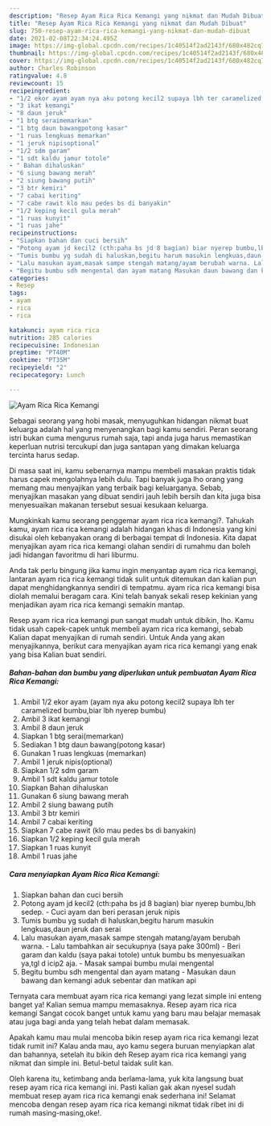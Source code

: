 ```yaml
---
description: "Resep Ayam Rica Rica Kemangi yang nikmat dan Mudah Dibuat"
title: "Resep Ayam Rica Rica Kemangi yang nikmat dan Mudah Dibuat"
slug: 750-resep-ayam-rica-rica-kemangi-yang-nikmat-dan-mudah-dibuat
date: 2021-02-08T22:34:24.495Z
image: https://img-global.cpcdn.com/recipes/1c40514f2ad2143f/680x482cq70/ayam-rica-rica-kemangi-foto-resep-utama.jpg
thumbnail: https://img-global.cpcdn.com/recipes/1c40514f2ad2143f/680x482cq70/ayam-rica-rica-kemangi-foto-resep-utama.jpg
cover: https://img-global.cpcdn.com/recipes/1c40514f2ad2143f/680x482cq70/ayam-rica-rica-kemangi-foto-resep-utama.jpg
author: Charles Robinson
ratingvalue: 4.8
reviewcount: 15
recipeingredient:
- "1/2 ekor ayam ayam nya aku potong kecil2 supaya lbh ter caramelized bumbubiar lbh nyerep bumbu"
- "3 ikat kemangi"
- "8 daun jeruk"
- "1 btg seraimemarkan"
- "1 btg daun bawangpotong kasar"
- "1 ruas lengkuas memarkan"
- "1 jeruk nipisoptional"
- "1/2 sdm garam"
- "1 sdt kaldu jamur totole"
- " Bahan dihaluskan"
- "6 siung bawang merah"
- "2 siung bawang putih"
- "3 btr kemiri"
- "7 cabai keriting"
- "7 cabe rawit klo mau pedes bs di banyakin"
- "1/2 keping kecil gula merah"
- "1 ruas kunyit"
- "1 ruas jahe"
recipeinstructions:
- "Siapkan bahan dan cuci bersih"
- "Potong ayam jd kecil2 (cth:paha bs jd 8 bagian) biar nyerep bumbu,lbh sedep. Cuci ayam dan beri perasan jeruk nipis"
- "Tumis bumbu yg sudah di haluskan,begitu harum masukin lengkuas,daun jeruk dan serai"
- "Lalu masukan ayam,masak sampe stengah matang/ayam berubah warna. Lalu tambahkan air secukupnya (saya pake 300ml) Beri garam dan kaldu (saya pakai totole) untuk bumbu bs menyesuaikan ya,tgl d icip2 aja. Masak sampai bumbu mulai mengental"
- "Begitu bumbu sdh mengental dan ayam matang Masukan daun bawang dan kemangi aduk sebentar dan matikan api"
categories:
- Resep
tags:
- ayam
- rica
- rica

katakunci: ayam rica rica 
nutrition: 285 calories
recipecuisine: Indonesian
preptime: "PT40M"
cooktime: "PT35M"
recipeyield: "2"
recipecategory: Lunch

---
```



![Ayam Rica Rica Kemangi](https://img-global.cpcdn.com/recipes/1c40514f2ad2143f/680x482cq70/ayam-rica-rica-kemangi-foto-resep-utama.jpg)

Sebagai seorang yang hobi masak, menyuguhkan hidangan nikmat buat keluarga adalah hal yang menyenangkan bagi kamu sendiri. Peran seorang istri bukan cuma mengurus rumah saja, tapi anda juga harus memastikan keperluan nutrisi tercukupi dan juga santapan yang dimakan keluarga tercinta harus sedap.

Di masa  saat ini, kamu sebenarnya mampu membeli masakan praktis tidak harus capek mengolahnya lebih dulu. Tapi banyak juga lho orang yang memang mau menyajikan yang terbaik bagi keluarganya. Sebab, menyajikan masakan yang dibuat sendiri jauh lebih bersih dan kita juga bisa menyesuaikan makanan tersebut sesuai kesukaan keluarga. 



Mungkinkah kamu seorang penggemar ayam rica rica kemangi?. Tahukah kamu, ayam rica rica kemangi adalah hidangan khas di Indonesia yang kini disukai oleh kebanyakan orang di berbagai tempat di Indonesia. Kita dapat menyajikan ayam rica rica kemangi olahan sendiri di rumahmu dan boleh jadi hidangan favoritmu di hari liburmu.

Anda tak perlu bingung jika kamu ingin menyantap ayam rica rica kemangi, lantaran ayam rica rica kemangi tidak sulit untuk ditemukan dan kalian pun dapat menghidangkannya sendiri di tempatmu. ayam rica rica kemangi bisa diolah memalui beragam cara. Kini telah banyak sekali resep kekinian yang menjadikan ayam rica rica kemangi semakin mantap.

Resep ayam rica rica kemangi pun sangat mudah untuk dibikin, lho. Kamu tidak usah capek-capek untuk membeli ayam rica rica kemangi, sebab Kalian dapat menyajikan di rumah sendiri. Untuk Anda yang akan menyajikannya, berikut cara menyajikan ayam rica rica kemangi yang enak yang bisa Kalian buat sendiri.

<!--inarticleads1-->

##### Bahan-bahan dan bumbu yang diperlukan untuk pembuatan Ayam Rica Rica Kemangi:

1. Ambil 1/2 ekor ayam (ayam nya aku potong kecil2 supaya lbh ter caramelized bumbu,biar lbh nyerep bumbu)
1. Ambil 3 ikat kemangi
1. Ambil 8 daun jeruk
1. Siapkan 1 btg serai(memarkan)
1. Sediakan 1 btg daun bawang(potong kasar)
1. Gunakan 1 ruas lengkuas (memarkan)
1. Ambil 1 jeruk nipis(optional)
1. Siapkan 1/2 sdm garam
1. Ambil 1 sdt kaldu jamur totole
1. Siapkan  Bahan dihaluskan
1. Gunakan 6 siung bawang merah
1. Ambil 2 siung bawang putih
1. Ambil 3 btr kemiri
1. Ambil 7 cabai keriting
1. Siapkan 7 cabe rawit (klo mau pedes bs di banyakin)
1. Siapkan 1/2 keping kecil gula merah
1. Siapkan 1 ruas kunyit
1. Ambil 1 ruas jahe




<!--inarticleads2-->

##### Cara menyiapkan Ayam Rica Rica Kemangi:

1. Siapkan bahan dan cuci bersih
1. Potong ayam jd kecil2 (cth:paha bs jd 8 bagian) biar nyerep bumbu,lbh sedep. - Cuci ayam dan beri perasan jeruk nipis
1. Tumis bumbu yg sudah di haluskan,begitu harum masukin lengkuas,daun jeruk dan serai
1. Lalu masukan ayam,masak sampe stengah matang/ayam berubah warna. - Lalu tambahkan air secukupnya (saya pake 300ml) - Beri garam dan kaldu (saya pakai totole) untuk bumbu bs menyesuaikan ya,tgl d icip2 aja. - Masak sampai bumbu mulai mengental
1. Begitu bumbu sdh mengental dan ayam matang - Masukan daun bawang dan kemangi aduk sebentar dan matikan api




Ternyata cara membuat ayam rica rica kemangi yang lezat simple ini enteng banget ya! Kalian semua mampu memasaknya. Resep ayam rica rica kemangi Sangat cocok banget untuk kamu yang baru mau belajar memasak atau juga bagi anda yang telah hebat dalam memasak.

Apakah kamu mau mulai mencoba bikin resep ayam rica rica kemangi lezat tidak rumit ini? Kalau anda mau, ayo kamu segera buruan menyiapkan alat dan bahannya, setelah itu bikin deh Resep ayam rica rica kemangi yang nikmat dan simple ini. Betul-betul taidak sulit kan. 

Oleh karena itu, ketimbang anda berlama-lama, yuk kita langsung buat resep ayam rica rica kemangi ini. Pasti kalian gak akan nyesel sudah membuat resep ayam rica rica kemangi enak sederhana ini! Selamat mencoba dengan resep ayam rica rica kemangi nikmat tidak ribet ini di rumah masing-masing,oke!.

